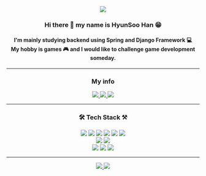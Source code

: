 <p align="center">
  <img src="https://capsule-render.vercel.app/api?type=slice&color=gradient&text=%20HyunSooHan%20%20&height=200&fontSize=100">
</p>

<h3 align="center">Hi there 👋 my name is HyunSoo Han 😁</h3>
<h4 align="center">I'm mainly studying backend using Spring and Django Framework 💻 <br>
My hobby is games 🎮 and I would like to challenge game development someday.<h4>

<hr>

<h3 align="center">My info</h3>
<p align="center">
<a href="https://github.com/HanHyunsoo">
    <img src="https://img.shields.io/badge/GitHub-181717?style=flat&logo=GitHub&logoColor=white">
</a>

<a href="mailto:gustn4563@gmail.com">
    <img src="https://img.shields.io/badge/Gmail-EA4335?style=flat&logo=Gmail&logoColor=white">
</a>

<a href="https://www.facebook.com/profile.php?id=100009253096890">
    <img src="https://img.shields.io/badge/Facebook-1877F2?style=flat&logo=Facebook&logoColor=white">
</a>
</p>

<hr>

<h3 align="center">🛠 Tech Stack ⚒</h3>
<p align="center">
<img src="https://img.shields.io/badge/Java-007396?style=flat&logo=java&logoColor=white">
<img src="https://img.shields.io/badge/Python-3776AB?style=flat&logo=Python&logoColor=white">
<img src="https://img.shields.io/badge/Ruby-CC342D?style=flat&logo=Ruby&logoColor=white">
<img src="https://img.shields.io/badge/HTML5-E34F26?style=flat&logo=HTML5&logoColor=white">
<img src="https://img.shields.io/badge/CSS3-1572B6?style=flat&logo=CSS3&logoColor=white">
<img src="https://img.shields.io/badge/JavaScript-F7DF1E?style=flat&logo=JavaScript&logoColor=white">
<br>
<img src="https://img.shields.io/badge/MySQL-4479A1?style=flat&logo=MySQL&logoColor=white">
<img src="https://img.shields.io/badge/SQLite-003B57?style=flat&logo=SQLite&logoColor=white">
<br>
<img src="https://img.shields.io/badge/Ruby On Rails-CC0000?style=flat&logo=RubyOnRails&logoColor=white">
<img src="https://img.shields.io/badge/Django-092E20?style=flat&logo=Django&logoColor=white">
<img src="https://img.shields.io/badge/Spring-6DB33F?style=flat&logo=Spring&logoColor=white">
</p>

<hr>

<p align="center">
    <a href="https://github.com/HanHyunsoo">
        <img src="https://github-readme-stats.vercel.app/api?username=HanHyunSoo&theme=gruvbox">
    </a>
    <a href="https://solved.ac/gustn8523/">
        <img src="http://mazassumnida.wtf/api/v2/generate_badge?boj=gustn8523">
    </a>
</p>
